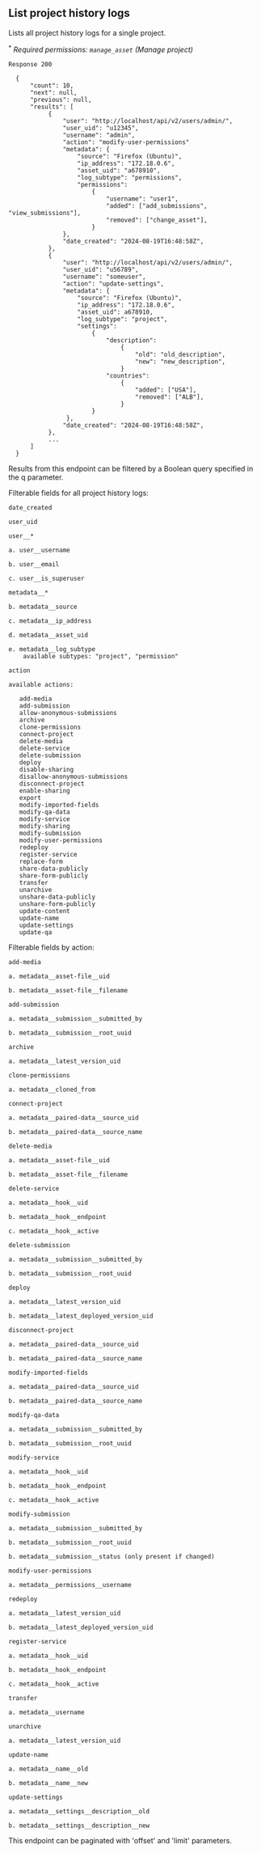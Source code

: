 ## List project history logs

Lists all project history logs for a single project.

<sup>*</sup> _Required permissions: `manage_asset` (Manage project)_

    Response 200

      {
          "count": 10,
          "next": null,
          "previous": null,
          "results": [
               {
                   "user": "http://localhost/api/v2/users/admin/",
                   "user_uid": "u12345",
                   "username": "admin",
                   "action": "modify-user-permissions"
                   "metadata": {
                       "source": "Firefox (Ubuntu)",
                       "ip_address": "172.18.0.6",
                       "asset_uid": "a678910",
                       "log_subtype": "permissions",
                       "permissions":
                           {
                               "username": "user1",
                               "added": ["add_submissions", "view_submissions"],
                               "removed": ["change_asset"],
                           }
                   },
                   "date_created": "2024-08-19T16:48:58Z",
               },
               {
                   "user": "http://localhost/api/v2/users/admin/",
                   "user_uid": "u56789",
                   "username": "someuser",
                   "action": "update-settings",
                   "metadata": {
                       "source": "Firefox (Ubuntu)",
                       "ip_address": "172.18.0.6",
                       "asset_uid": a678910,
                       "log_subtype": "project",
                       "settings":
                           {
                               "description":
                                   {
                                       "old": "old_description",
                                       "new": "new_description",
                                   }
                               "countries":
                                   {
                                       "added": ["USA"],
                                       "removed": ["ALB"],
                                   }
                           }
                    },
                   "date_created": "2024-08-19T16:48:58Z",
               },
               ...
          ]
      }

Results from this endpoint can be filtered by a Boolean query specified in the q parameter.

Filterable fields for all project history logs:

    date_created

    user_uid

    user__*

    a. user__username

    b. user__email

    c. user__is_superuser

    metadata__*

    b. metadata__source

    c. metadata__ip_address

    d. metadata__asset_uid

    e. metadata__log_subtype
        available subtypes: "project", "permission"

    action

    available actions:

       add-media
       add-submission
       allow-anonymous-submissions
       archive
       clone-permissions
       connect-project
       delete-media
       delete-service
       delete-submission
       deploy
       disable-sharing
       disallow-anonymous-submissions
       disconnect-project
       enable-sharing
       export
       modify-imported-fields
       modify-qa-data
       modify-service
       modify-sharing
       modify-submission
       modify-user-permissions
       redeploy
       register-service
       replace-form
       share-data-publicly
       share-form-publicly
       transfer
       unarchive
       unshare-data-publicly
       unshare-form-publicly
       update-content
       update-name
       update-settings
       update-qa

Filterable fields by action:

    add-media

    a. metadata__asset-file__uid

    b. metadata__asset-file__filename

    add-submission

    a. metadata__submission__submitted_by

    b. metadata__submission__root_uuid

    archive

    a. metadata__latest_version_uid

    clone-permissions

    a. metadata__cloned_from

    connect-project

    a. metadata__paired-data__source_uid

    b. metadata__paired-data__source_name

    delete-media

    a. metadata__asset-file__uid

    b. metadata__asset-file__filename

    delete-service

    a. metadata__hook__uid

    b. metadata__hook__endpoint

    c. metadata__hook__active

    delete-submission

    a. metadata__submission__submitted_by

    b. metadata__submission__root_uuid

    deploy

    a. metadata__latest_version_uid

    b. metadata__latest_deployed_version_uid

    disconnect-project

    a. metadata__paired-data__source_uid

    b. metadata__paired-data__source_name

    modify-imported-fields

    a. metadata__paired-data__source_uid

    b. metadata__paired-data__source_name

    modify-qa-data

    a. metadata__submission__submitted_by

    b. metadata__submission__root_uuid

    modify-service

    a. metadata__hook__uid

    b. metadata__hook__endpoint

    c. metadata__hook__active

    modify-submission

    a. metadata__submission__submitted_by

    b. metadata__submission__root_uuid

    b. metadata__submission__status (only present if changed)

    modify-user-permissions

    a. metadata__permissions__username

    redeploy

    a. metadata__latest_version_uid

    b. metadata__latest_deployed_version_uid

    register-service

    a. metadata__hook__uid

    b. metadata__hook__endpoint

    c. metadata__hook__active

    transfer

    a. metadata__username

    unarchive

    a. metadata__latest_version_uid

    update-name

    a. metadata__name__old

    b. metadata__name__new

    update-settings

    a. metadata__settings__description__old

    b. metadata__settings__description__new

This endpoint can be paginated with 'offset' and 'limit' parameters.

